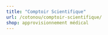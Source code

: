 ```yaml
---
title: "Comptoir Scientifique"
url: /cotonou/comptoir-scientifique/
shop: approvisionnement médical
---
```

